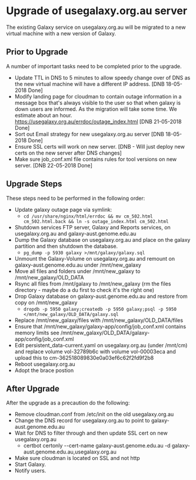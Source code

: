 # Upgrade of usegalaxy.org.au server

The existing Galaxy service on usegalaxy.org.au will be migrated to a new virtual machine with a new version of Galaxy.

## Prior to Upgrade
A number of important tasks need to be completed prior to the upgrade.
* Update TTL in DNS to 5 minutes to allow speedy change over of DNS as the new virtual machine will have a different IP address. [DNB 18-05-2018 Done]
* Modify landing page for cloudman to contain outage information in a message box that's always visible to the user so that when galaxy is down users are informed. As the migration will take some time.  We estimate about an hour. https://usegalaxy.org.au/errdoc/outage_index.html [DNB 21-05-2018 Done]
* Sort out Email strategy for new usegalaxy.org.au server [DNB 18-05-2018 Done]
* Ensure SSL certs will work on new server. [DNB - Will just deploy new certs on the new server after DNS changes]
* Make sure job_conf.xml file contains rules for tool versions on new server. [DNB 22-05-2018 Done]

## Upgrade Steps
These steps need to be performed in the following order:
* Update galaxy outage page via symlink: 
  * ```cd /usr/share/nginx/html/errdoc && mv cm_502.html cm_502.html.back && ln -s outage_index.html cm_502.html```
* Shutdown services FTP server, Galaxy and Reports services, on usegalaxy.org.au and galaxy-aust.genome.edu.au
* Dump the Galaxy database on usegalaxy.org.au and place on the galaxy partition and then shutdown the database.
  * ```pg_dump -p 5930 galaxy >/mnt/galaxy/galaxy.sql```
* Unmount the Galaxy-Volume on usegalaxy.org.au and remount on galaxy-aust.genome.edu.au under /mnt/new_galaxy
* Move all files and folders under /mnt/new_galaxy to /mnt/new_galaxy/OLD_DATA
* Rsync all files from /mnt/galaxy to /mnt/new_galaxy (rm the files directory - maybe do a du first to check it's the right one)
* Drop Galaxy database on galaxy-aust.genome.edu.au and restore from copy on /mnt/new_galaxy
  * ```dropdb -p 5950 galaxy;createdb -p 5950 galaxy;psql -p 5950 </mnt/new_galaxy/OLD_DATA/galaxy.sql```
* Replace /mnt/new_galaxy/files with /mnt/new_galaxy/OLD_DATA/files
* Ensure that /mnt/new_galaxy/galaxy-app/config/job_conf.xml contains memory limits see /mnt/new_galaxy/OLD_DATA/galaxy-app/config/job_conf.xml
* Edit persistent_data-current.yaml on usegalaxy.org.au (under /mnt/cm) and replace volume vol-32789b6c with volume vol-00003eca and upload this to cm-362518089830e0a03ef6c62f2fd9f2b8
* Reboot usegalaxy.org.au
* Adopt the brace postion

## After Upgrade
After the upgrade as a precaution do the following:
* Remove cloudman.conf from /etc/init on the old usegalaxy.org.au
* Change the DNS record for usegalaxy.org.au to point to galaxy-aust.genome.edu.au
* Wait for DNS to filter through and then update SSL cert on new usegalaxy.org.au
  * certbot certonly --cert-name galaxy-aust.genome.edu.au -d galaxy-aust.genome.edu.au,usegalaxy.org.au
* Make sure cloudman is located on SSL and not http
* Start Galaxy.
* Notify users.
